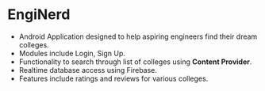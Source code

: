 # EngiNerd
* Android Application designed to help aspiring engineers find their dream colleges. 
* Modules include Login, Sign Up. 
* Functionality to search through list of colleges using **Content Provider**.
* Realtime database access using Firebase.
* Features include ratings and reviews for various colleges.
